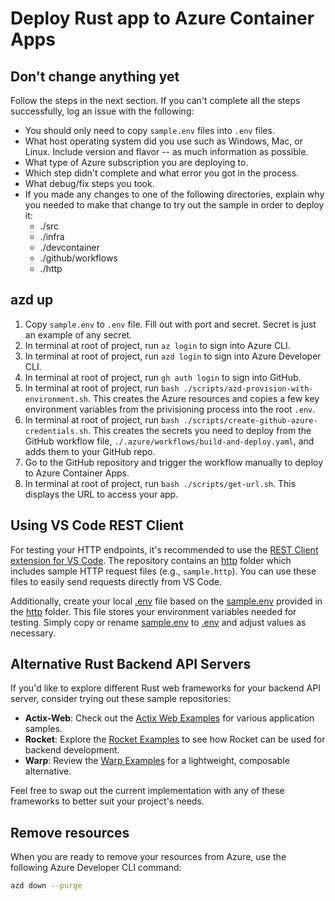 # Deploy Rust app to Azure Container Apps

## Don't change anything yet

Follow the steps in the next section. If you can't complete all the steps successfully, log an issue with the following:

* You should only need to copy `sample.env` files into `.env` files. 
* What host operating system did you use such as Windows, Mac, or Linux. Include version and flavor -- as much information as possible.
* What type of Azure subscription you are deploying to. 
* Which step didn't complete and what error you got in the process.
* What debug/fix steps you took. 
* If you made any changes to one of the following directories, explain why you needed to make that change to try out the sample in order to deploy it:
  * ./src
  * ./infra
  * ./devcontainer
  * ./github/workflows
  * ./http

## azd up

1. Copy `sample.env` to `.env` file. Fill out with port and secret. Secret is just an example of any secret.
1. In terminal at root of project, run `az login` to sign into Azure CLI.
1. In terminal at root of project, run `azd login` to sign into Azure Developer CLI.
1. In terminal at root of project, run `gh auth login` to sign into GitHub.
1. In terminal at root of project, run `bash ./scripts/azd-provision-with-environment.sh`. This creates the Azure resources and copies a few key environment variables from the privisioning process into the root `.env`. 
1. In terminal at root of project, run `bash ./scripts/create-github-azure-credentials.sh`. This creates the secrets you need to deploy from the GitHub workflow file, `./.azure/workflows/build-and-deploy.yaml`, and adds them to your GitHub repo. 
1. Go to the GitHub repository and trigger the workflow manually to deploy to Azure Container Apps.
1. In terminal at root of project, run `bash ./scripts/get-url.sh`. This displays the URL to access your app. 


## Using VS Code REST Client

For testing your HTTP endpoints, it's recommended to use the [REST Client extension for VS Code](https://marketplace.visualstudio.com/items?itemName=humao.rest-client). The repository contains an [http](http://_vscodecontentref_/1) folder which includes sample HTTP request files (e.g., `sample.http`). You can use these files to easily send requests directly from VS Code.

Additionally, create your local [.env](http://_vscodecontentref_/2) file based on the [sample.env](http://_vscodecontentref_/3) provided in the [http](http://_vscodecontentref_/4) folder. This file stores your environment variables needed for testing. Simply copy or rename [sample.env](http://_vscodecontentref_/5) to [.env](http://_vscodecontentref_/6) and adjust values as necessary.

## Alternative Rust Backend API Servers

If you'd like to explore different Rust web frameworks for your backend API server, consider trying out these sample repositories:

- **Actix-Web**: Check out the [Actix Web Examples](https://github.com/actix/examples) for various application samples.
- **Rocket**: Explore the [Rocket Examples](https://github.com/SergioBenitez/Rocket/tree/v0.5-rc/examples) to see how Rocket can be used for backend development.
- **Warp**: Review the [Warp Examples](https://github.com/seanmonstar/warp/tree/master/examples) for a lightweight, composable alternative.

Feel free to swap out the current implementation with any of these frameworks to better suit your project's needs.

## Remove resources

When you are ready to remove your resources from Azure, use the following Azure Developer CLI command:

```bash
azd down --purge
```